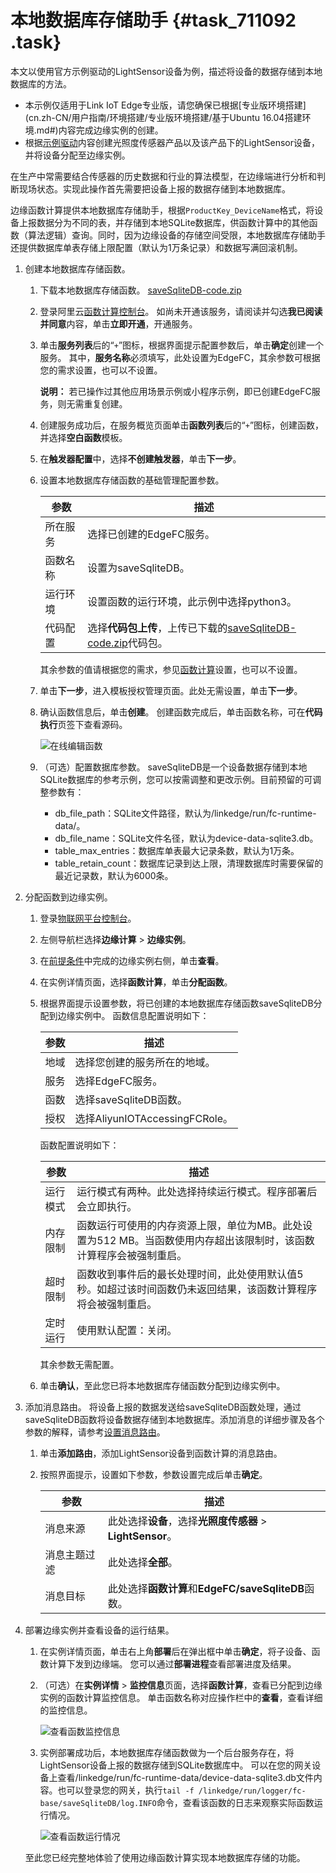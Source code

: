 # 本地数据库存储助手 {#task_711092 .task}

本文以使用官方示例驱动的LightSensor设备为例，描述将设备的数据存储到本地数据库的方法。

-   本示例仅适用于Link IoT Edge专业版，请您确保已根据[专业版环境搭建](cn.zh-CN/用户指南/环境搭建/专业版环境搭建/基于Ubuntu 16.04搭建环境.md#)内容完成边缘实例的创建。
-   根据[示例驱动](cn.zh-CN/用户指南/设备接入/示例驱动.md#)内容创建光照度传感器产品以及该产品下的LightSensor设备，并将设备分配至边缘实例。

在生产中常需要结合传感器的历史数据和行业的算法模型，在边缘端进行分析和判断现场状态。实现此操作首先需要把设备上报的数据存储到本地数据库。

边缘函数计算提供本地数据库存储助手，根据`ProductKey_DeviceName`格式，将设备上报数据分为不同的表，并存储到本地SQLite数据库，供函数计算中的其他函数（算法逻辑）查询。同时，因为边缘设备的存储空间受限，本地数据库存储助手还提供数据库单表存储上限配置（默认为1万条记录）和数据写满回滚机制。

1.  创建本地数据库存储函数。 
    1.  下载本地数据库存储函数。 [saveSqliteDB-code.zip](http://link-iot-edge-packet.oss-cn-shanghai.aliyuncs.com/fc-demo/saveSqliteDB-code.zip) 
    2.  登录阿里云[函数计算控制台](https://www.aliyun.com/product/fc)。 如尚未开通该服务，请阅读并勾选**我已阅读并同意**内容，单击**立即开通**，开通服务。
    3.  单击**服务列表**后的“`+`”图标，根据界面提示配置参数后，单击**确定**创建一个服务。 其中，**服务名称**必须填写，此处设置为EdgeFC，其余参数可根据您的需求设置，也可以不设置。

        **说明：** 若已操作过其他应用场景示例或小程序示例，即已创建EdgeFC服务，则无需重复创建。

    4.  创建服务成功后，在服务概览页面单击**函数列表**后的“`+`”图标，创建函数，并选择**空白函数**模板。
    5.  在**触发器配置**中，选择**不创建触发器**，单击**下一步**。
    6.  设置本地数据库存储函数的基础管理配置参数。 

        |参数|描述|
        |--|--|
        |所在服务|选择已创建的EdgeFC服务。|
        |函数名称|设置为saveSqliteDB。|
        |运行环境|设置函数的运行环境，此示例中选择python3。|
        |代码配置|选择**代码包上传**，上传已下载的[saveSqliteDB-code.zip](http://link-iot-edge-packet.oss-cn-shanghai.aliyuncs.com/fc-demo/saveSqliteDB-code.zip)代码包。|

        其余参数的值请根据您的需求，参见[函数计算](https://help.aliyun.com/product/50980.html?spm=a2c4g.11186623.2.8.7e6b1617Ezzl6L)设置，也可以不设置。

    7.  单击**下一步**，进入模板授权管理页面。此处无需设置，单击**下一步**。
    8.  确认函数信息后，单击**创建**。 创建函数完成后，单击函数名称，可在**代码执行**页签下查看源码。

        ![在线编辑函数](http://static-aliyun-doc.oss-cn-hangzhou.aliyuncs.com/assets/img/570271/156808071149525_zh-CN.png)

    9.  （可选）配置数据库参数。 saveSqliteDB是一个设备数据存储到本地SQLite数据库的参考示例，您可以按需调整和更改示例。目前预留的可调整参数有：
        -   db\_file\_path：SQLite文件路径，默认为/linkedge/run/fc-runtime-data/。
        -   db\_file\_name：SQLite文件名径，默认为device-data-sqlite3.db。
        -   table\_max\_entries：数据库单表最大记录条数，默认为1万条。
        -   table\_retain\_count：数据库记录到达上限，清理数据库时需要保留的最近记录数，默认为6000条。
2.  分配函数到边缘实例。 
    1.  登录[物联网平台控制台](http://iot.console.aliyun.com/)。
    2.  左侧导航栏选择**边缘计算** \> **边缘实例**。
    3.  在[前提条件](#)中完成的边缘实例右侧，单击**查看**。
    4.  在实例详情页面，选择**函数计算**，单击**分配函数**。
    5.  根据界面提示设置参数，将已创建的本地数据库存储函数saveSqliteDB分配到边缘实例中。 函数信息配置说明如下：

        |参数|描述|
        |--|--|
        |地域|选择您创建的服务所在的地域。|
        |服务|选择EdgeFC服务。|
        |函数|选择saveSqliteDB函数。|
        |授权|选择AliyunIOTAccessingFCRole。|

        函数配置说明如下：

        |参数|描述|
        |--|--|
        |运行模式|运行模式有两种。此处选择持续运行模式。程序部署后会立即执行。|
        |内存限制|函数运行可使用的内存资源上限，单位为MB。此处设置为512 MB。当函数使用内存超出该限制时，该函数计算程序会被强制重启。|
        |超时限制|函数收到事件后的最长处理时间，此处使用默认值5秒。如超过该时间函数仍未返回结果，该函数计算程序将会被强制重启。|
        |定时运行|使用默认配置：关闭。|

        其余参数无需配置。

    6.  单击**确认**，至此您已将本地数据库存储函数分配到边缘实例中。
3.  添加消息路由。 将设备上报的数据发送给saveSqliteDB函数处理，通过saveSqliteDB函数将设备数据存储到本地数据库。添加消息的详细步骤及各个参数的解释，请参考[设置消息路由](cn.zh-CN/用户指南/消息路由/设置消息路由.md#)。
    1.  单击**添加路由**，添加LightSensor设备到函数计算的消息路由。
    2.  按照界面提示，设置如下参数，参数设置完成后单击**确定**。 

        |参数|描述|
        |--|--|
        |消息来源|此处选择**设备**，选择**光照度传感器** \> **LightSensor**。|
        |消息主题过滤|此处选择**全部**。|
        |消息目标|此处选择**函数计算**和**EdgeFC/saveSqliteDB**函数。|

4.  部署边缘实例并查看设备的运行结果。 

    1.  在实例详情页面，单击右上角**部署**后在弹出框中单击**确定**，将子设备、函数计算下发到边缘端。 您可以通过**部署进程**查看部署进度及结果。
    2.  （可选）在**实例详情** \> **监控信息**页面，选择**函数计算**，查看已分配到边缘实例的函数计算监控信息。 单击函数名称对应操作栏中的**查看**，查看详细的监控信息。

        ![查看函数监控信息](http://static-aliyun-doc.oss-cn-hangzhou.aliyuncs.com/assets/img/127797/156808071155764_zh-CN.png)

    3.  实例部署成功后，本地数据库存储函数做为一个后台服务存在，将LightSensor设备上报的数据存储到SQLite数据库中。 可以在您的网关设备上查看/linkedge/run/fc-runtime-data/device-data-sqlite3.db文件内容。也可以登录您的网关，执行`tail -f /linkedge/run/logger/fc-base/saveSqliteDB/log.INFO`命令，查看该函数的日志来观察实际函数运行情况。

        ![查看函数运行情况](http://static-aliyun-doc.oss-cn-hangzhou.aliyuncs.com/assets/img/570271/156808071149544_zh-CN.png)

    至此您已经完整地体验了使用边缘函数计算实现本地数据库存储的功能。


